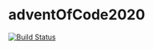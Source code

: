 # adventOfCode2020

[![Build Status](https://travis-ci.com/namyxc/adventOfCode2020.svg?branch=main)](https://travis-ci.com/namyxc/adventOfCode2020)
